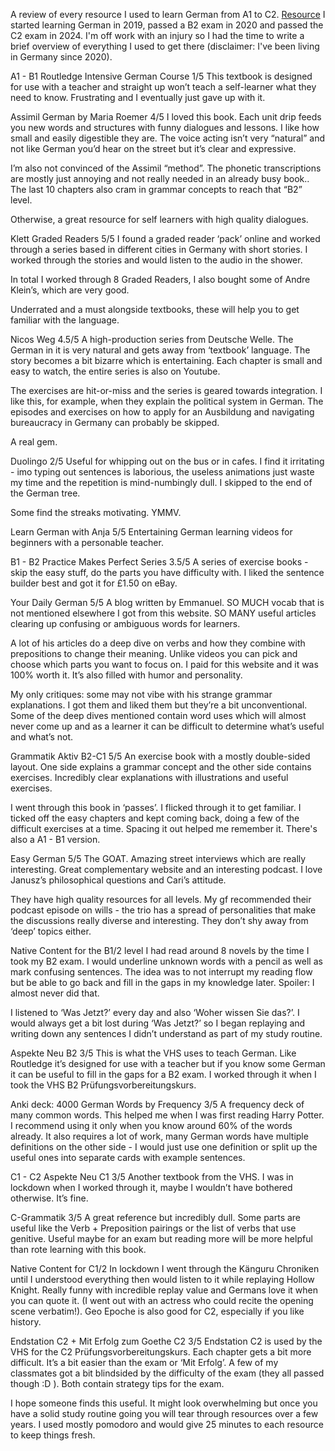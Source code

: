 A review of every resource I used to learn German from A1 to C2.
[Resource](https://www.reddit.com/r/German/?f=flair_name%3A%22Resource%22)
I started learning German in 2019, passed a B2 exam in 2020 and passed the C2 exam in 2024. I'm off work with an injury so I had the time to write a brief overview of everything I used to get there (disclaimer: I've been living in Germany since 2020).

A1 - B1
Routledge Intensive German Course 1/5
This textbook is designed for use with a teacher and straight up won’t teach a self-learner what they need to know. Frustrating and I eventually just gave up with it.

Assimil German by Maria Roemer 4/5
I loved this book. Each unit drip feeds you new words and structures with funny dialogues and lessons. I like how small and easily digestible they are. The voice acting isn’t very “natural” and not like German you’d hear on the street but it’s clear and expressive. 

I’m also not convinced of the Assimil “method”. The phonetic transcriptions are mostly just annoying and not really needed in an already busy book.. The last 10 chapters also cram in grammar concepts to reach that “B2” level.

Otherwise, a great resource for self learners with high quality dialogues.

Klett Graded Readers 5/5
I found a graded reader ‘pack’ online and worked through a series based in different cities in Germany with short stories. I worked through the stories and would listen to the audio in the shower. 

In total I worked through 8 Graded Readers, I also bought some of Andre Klein’s, which are very good. 

Underrated and a must alongside textbooks, these will help you to get familiar with the language.

Nicos Weg 4.5/5
A high-production series from Deutsche Welle. The German in it is very natural and gets away from ‘textbook’ language. The story becomes a bit bizarre which is entertaining. Each chapter is small and easy to watch, the entire series is also on Youtube. 

The exercises are hit-or-miss and the series is geared towards integration. I like this, for example, when they explain the political system in German. The episodes and exercises on how to apply for an Ausbildung and navigating bureaucracy in Germany can probably be skipped. 

A real gem.

Duolingo 2/5
Useful for whipping out on the bus or in cafes. I find it irritating - imo typing out sentences is laborious, the useless animations just waste my time and the repetition is mind-numbingly dull. I skipped to the end of the German tree.

Some find the streaks motivating. YMMV.

Learn German with Anja 5/5
Entertaining German learning videos for beginners with a personable teacher.

B1 - B2
Practice Makes Perfect Series 3.5/5
A series of exercise books - skip the easy stuff, do the parts you have difficulty with. I liked the sentence builder best and got it for £1.50 on eBay.

Your Daily German 5/5
A blog written by Emmanuel. SO MUCH vocab that is not mentioned elsewhere I got from this website. SO MANY useful articles clearing up confusing or ambiguous words for learners. 

A lot of his articles do a deep dive on verbs and how they combine with prepositions to change their meaning. Unlike videos you can pick and choose which parts you want to focus on. I paid for this website and it was 100% worth it. It’s also filled with humor and personality.

My only critiques: some may not vibe with his strange grammar explanations. I got them and liked them but they’re a bit unconventional. Some of the deep dives mentioned contain word uses which will almost never come up and as a learner it can be difficult to determine what’s useful and what’s not.

Grammatik Aktiv B2-C1 5/5
An exercise book with a mostly double-sided layout. One side explains a grammar concept and the other side contains exercises. Incredibly clear explanations with illustrations and useful exercises. 

I went through this book in ‘passes’. I flicked through it to get familiar. I ticked off the easy chapters and kept coming back, doing a few of the difficult exercises at a time. Spacing it out helped me remember it. There's also a A1 - B1 version.

Easy German 5/5
The GOAT. Amazing street interviews which are really interesting. Great complementary website and an interesting podcast. I love Janusz’s philosophical questions and Cari’s attitude. 

They have high quality resources for all levels. My gf recommended their podcast episode on wills - the trio has a spread of personalities that make the discussions really diverse and interesting. They don’t shy away from ‘deep’ topics either.

Native Content for the B1/2 level
I had read around 8 novels by the time I took my B2 exam. I would underline unknown words with a pencil as well as mark confusing sentences. The idea was to not interrupt my reading flow but be able to go back and fill in the gaps in my knowledge later. Spoiler: I almost never did that.

I listened to ‘Was Jetzt?’ every day and also ‘Woher wissen Sie das?’. I would always get a bit lost during ‘Was Jetzt?’ so I began replaying and writing down any sentences I didn’t understand as part of my study routine.

Aspekte Neu B2 3/5
This is what the VHS uses to teach German. Like Routledge it’s designed for use with a teacher but if you know some German it can be useful to fill in the gaps for a B2 exam. I worked through it when I took the VHS B2 Prüfungsvorbereitungskurs.

Anki deck: 4000 German Words by Frequency 3/5
A frequency deck of many common words. This helped me when I was first reading Harry Potter. I recommend using it only when you know around 60% of the words already. It also requires a lot of work, many German words have multiple definitions on the other side - I would just use one definition or split up the useful ones into separate cards with example sentences.

C1 - C2
Aspekte Neu C1 3/5
Another textbook from the VHS. I was in lockdown when I worked through it, maybe I wouldn’t have bothered otherwise. It’s fine.

C-Grammatik 3/5
A great reference but incredibly dull. Some parts are useful like the Verb + Preposition pairings or the list of verbs that use genitive. Useful maybe for an exam but reading more will be more helpful than rote learning with this book.

Native Content for C1/2
In lockdown I went through the Känguru Chroniken until I understood everything then would listen to it while replaying Hollow Knight. Really funny with incredible replay value and Germans love it when you can quote it. (I went out with an actress who could recite the opening scene verbatim!). Geo Epoche is also good for C2, especially if you like history.

Endstation C2 + Mit Erfolg zum Goethe C2 3/5
Endstation C2 is used by the VHS for the C2 Prüfungsvorbereitungskurs. Each chapter gets a bit more difficult. It’s a bit easier than the exam or ‘Mit Erfolg’. A few of my classmates got a bit blindsided by the difficulty of the exam (they all passed though :D ). Both contain strategy tips for the exam.

I hope someone finds this useful. It might look overwhelming but once you have a solid study routine going you will tear through resources over a few years. I used mostly pomodoro and would give 25 minutes to each resource to keep things fresh.